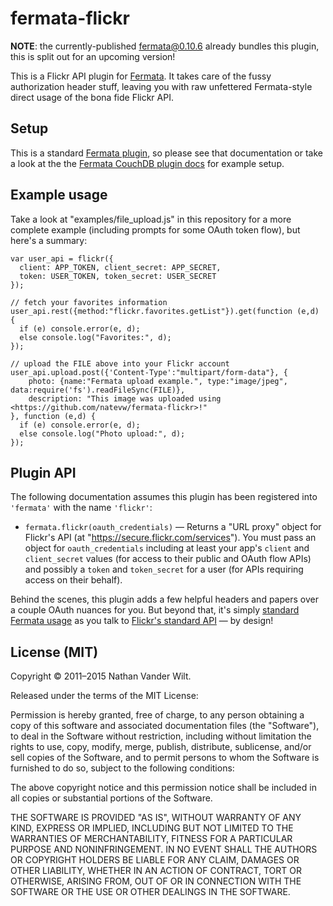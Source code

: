 # fermata-flickr

**NOTE**: the currently-published fermata@0.10.6 already bundles this plugin, this is split out for an upcoming version!

This is a Flickr API plugin for [Fermata](https://github.com/natevw/fermata). It takes care of the fussy authorization header stuff, leaving you with raw unfettered Fermata-style direct usage of the bona fide Flickr API.


## Setup

This is a standard [Fermata plugin](https://github.com/natevw/fermata#plugins), so please see that documentation or take a look at the the [Fermata CouchDB plugin docs](https://github.com/natevw/fermata-couchdb#setup) for example setup.


## Example usage

Take a look at "examples/file_upload.js" in this repository for a more complete example (including prompts for some OAuth token flow), but here's a summary:

    var user_api = flickr({
      client: APP_TOKEN, client_secret: APP_SECRET,
      token: USER_TOKEN, token_secret: USER_SECRET
    });
    
    // fetch your favorites information
    user_api.rest({method:"flickr.favorites.getList"}).get(function (e,d) {
      if (e) console.error(e, d);
      else console.log("Favorites:", d);
    });
    
    // upload the FILE above into your Flickr account
    user_api.upload.post({'Content-Type':"multipart/form-data"}, {
        photo: {name:"Fermata upload example.", type:"image/jpeg", data:require('fs').readFileSync(FILE)},
        description: "This image was uploaded using <https://github.com/natevw/fermata-flickr>!"
    }, function (e,d) {
      if (e) console.error(e, d);
      else console.log("Photo upload:", d);
    });

    
## Plugin API

The following documentation assumes this plugin has been registered into `'fermata'` with the name `'flickr'`:

- `fermata.flickr(oauth_credentials)` — Returns a "URL proxy" object for Flickr's API (at "https://secure.flickr.com/services"). You must pass an object for `oauth_credentials` including at least your app's `client` and `client_secret` values (for access to their public and OAuth flow APIs) and possibly a `token` and `token_secret` for a user (for APIs requiring access on their behalf).

Behind the scenes, this plugin adds a few helpful headers and papers over a couple OAuth nuances for you. But beyond that, it's simply [standard Fermata usage](https://github.com/natevw/fermata#complete-documentation) as you talk to [Flickr's standard API](https://www.flickr.com/services/api/) — by design!


## License (MIT)

Copyright © 2011–2015 Nathan Vander Wilt.

Released under the terms of the MIT License:

Permission is hereby granted, free of charge, to any person obtaining a copy
of this software and associated documentation files (the "Software"), to deal
in the Software without restriction, including without limitation the rights
to use, copy, modify, merge, publish, distribute, sublicense, and/or sell
copies of the Software, and to permit persons to whom the Software is
furnished to do so, subject to the following conditions:

The above copyright notice and this permission notice shall be included in
all copies or substantial portions of the Software.

THE SOFTWARE IS PROVIDED "AS IS", WITHOUT WARRANTY OF ANY KIND, EXPRESS OR
IMPLIED, INCLUDING BUT NOT LIMITED TO THE WARRANTIES OF MERCHANTABILITY,
FITNESS FOR A PARTICULAR PURPOSE AND NONINFRINGEMENT. IN NO EVENT SHALL THE
AUTHORS OR COPYRIGHT HOLDERS BE LIABLE FOR ANY CLAIM, DAMAGES OR OTHER
LIABILITY, WHETHER IN AN ACTION OF CONTRACT, TORT OR OTHERWISE, ARISING FROM,
OUT OF OR IN CONNECTION WITH THE SOFTWARE OR THE USE OR OTHER DEALINGS IN
THE SOFTWARE.
